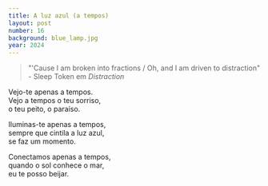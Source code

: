 ```yaml
---
title: A luz azul (a tempos)
layout: post
number: 16
background: blue_lamp.jpg
year: 2024
---
```


> "'Cause I am broken into fractions / Oh, and I am driven to distraction" - Sleep Token em *Distraction*

Vejo-te apenas a tempos.  
Vejo a tempos o teu sorriso,  
o teu peito, o paraíso.  

Iluminas-te apenas a tempos,  
sempre que cintila a luz azul,  
se faz um momento.  

Conectamos apenas a tempos,  
quando o sol conhece o mar,  
eu te posso beijar.  